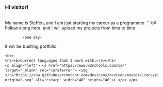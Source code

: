 ### Hi visitor! ###            
<br>
<h7>My name is Steffen, and I am just starting my career as a programmer.</h7>
```c#
Follow along here, and I will upload my projects from time to time

            -one day-

it will be bustling portfolio
```
<br>
<h5><b>Current languages that I work with:</b></h5>
<p align="left"> <a href="https://www.w3schools.com/cs/" target="_blank" rel="noreferrer"> <img src="https://raw.githubusercontent.com/devicons/devicon/master/icons/csharp/csharp-original.svg" alt="csharp" width="40" height="40"/> </a> </p>
